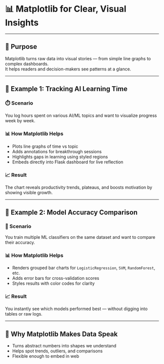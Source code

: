 # 📊 Matplotlib for Clear, Visual Insights

---

## 📌 Purpose

Matplotlib turns raw data into visual stories — from simple line graphs to complex dashboards.  
It helps readers and decision-makers see patterns at a glance.

---

## 🧩 Example 1: Tracking AI Learning Time

### ⏱️ Scenario  
You log hours spent on various AI/ML topics and want to visualize progress week by week.

### 📊 How Matplotlib Helps  
- Plots line graphs of time vs topic  
- Adds annotations for breakthrough sessions  
- Highlights gaps in learning using styled regions  
- Embeds directly into Flask dashboard for live reflection

### 📈 Result  
The chart reveals productivity trends, plateaus, and boosts motivation by showing visible growth.

---

## 🧩 Example 2: Model Accuracy Comparison

### 🤖 Scenario  
You train multiple ML classifiers on the same dataset and want to compare their accuracy.

### 📊 How Matplotlib Helps  
- Renders grouped bar charts for `LogisticRegression`, `SVM`, `RandomForest`, etc.  
- Adds error bars for cross-validation scores  
- Styles results with color codes for clarity

### 📈 Result  
You instantly see which models performed best — without digging into tables or raw logs.

---

## 🧠 Why Matplotlib Makes Data Speak

- Turns abstract numbers into shapes we understand  
- Helps spot trends, outliers, and comparisons  
- Flexible enough to embed in web